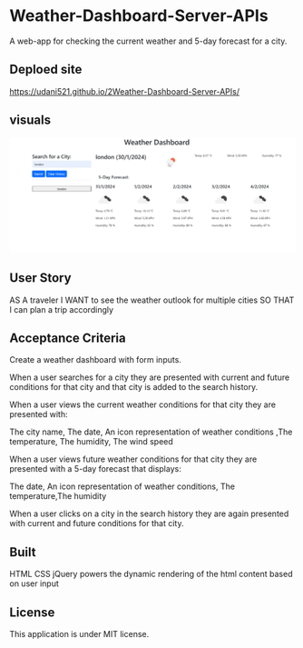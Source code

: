 # Weather-Dashboard-Server-APIs

A web-app for checking the current weather and 5-day forecast for a city.

## Deploed site
  https://udani521.github.io/2Weather-Dashboard-Server-APIs/

## visuals
![Alt text](assets/image/weaterdashboard1.png)


## User Story

AS A traveler
I WANT to see the weather outlook for multiple cities
SO THAT I can plan a trip accordingly

## Acceptance Criteria

Create a weather dashboard with form inputs.

When a user searches for a city they are presented with current and future conditions for that city and that city is added to the search history.

When a user views the current weather conditions for that city they are presented with:

The city name, The date, An icon representation of weather conditions ,The temperature, The humidity, The wind speed

When a user views future weather conditions for that city they are presented with a 5-day forecast that displays:

The date, An icon representation of weather conditions, The temperature,The humidity

When a user clicks on a city in the search history they are again presented with current and future conditions for that city.

## Built

HTML
CSS
jQuery powers the dynamic rendering of the html content based on user input

## License
This application is under MIT license.
